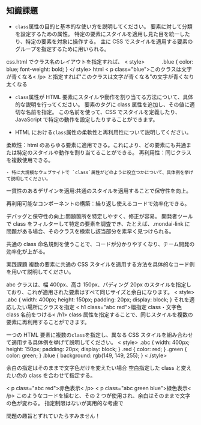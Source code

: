 ## 知識課題

- `class`属性の目的と基本的な使い方を説明してください。
  要素に対して分類を設定するための属性。
  特定の要素にスタイルを適用し見た目を統一したり、特定の要素を対象に操作する。
  主に CSS でスタイルを適用する要素のグループを指定するために用いられる。

css.html でクラス名のレイアウトを指定すれば、
< style>
　　　.blue {
color: blue;
font-weight: bold;
}
</ style>
html
< p class="blue">このクラスは文字が青くなる< /p>
と指定すれば"このクラスは文字が青くなる"の文字が青くなり太くなる

- `class`属性が HTML 要素にスタイルや動作を割り当てる方法について、具体的な説明を行ってください。
  要素のタグに class 属性を追加し、その値に適切な名前を指定。
  この名前を使って、CSS でスタイルを定義したり、JavaScript で特定の動作を設定したりすることができます。

- HTML における`class`属性の柔軟性と再利用性について説明してください。

柔軟性：html のあらゆる要素に適用できる。これにより、どの要素にも共通または特定のスタイルや動作を割り当てることができる。
再利用性：同じクラスを複数使用できる。

    - 特に大規模なウェブサイトで `class`属性がどのように役立つかについて、具体例を挙げて説明してください。

一貫性のあるデザインを適用:共通のスタイルを適用することで保守性を向上。

再利用可能なコンポーネントの構築：繰り返し使えるコードで効率化できる。

デバッグと保守性の向上:問題箇所を特定しやすく、修正が容易。
開発者ツールで class をフィルターして特定の要素を調査でき、たとえば、.mondai-link に問題がある場合、そのクラスを検索し該当部分を素早く見つけられる。

共通の class 命名規則を使うことで、コードが分かりやすくなり、チーム開発の効率化が上がる。

実践課題
複数の要素に共通の CSS スタイルを適用する方法を具体的なコード例を用いて説明してください。

abc クラスは、幅 400px、高さ 150px、パディング 20px のスタイルを指定しており、これが適用された要素はすべて同じサイズと余白になります。
< style>
.abc {
width: 400px;
height: 150px;
padding: 20px;
display: block;
}
それを適応したい場所にクラスを指定
< h1 class="abc red">幅指定 class・文字色 class 名前をつける< /h1>
class 属性を指定することで、同じスタイルを複数の要素に再利用することができます。

一つの HTML 要素に複数の`class`を指定し、異なる CSS スタイルを組み合わせて適用する具体例を挙げて説明してください。
< style>
.abc {
width: 400px;
height: 150px;
padding: 20px;
display: block;
}
.red {
color: red;
}
.green {
color: green;
}
.blue {
background: rgb(149, 149, 255);
}
< /style>

余白の指定はそのままで文字色だけを変えたい場合
空白指定した class と変えたい色の class を合わせて指定する。

< p class="abc red">赤色表示< /p>
< p class="abc green blue">緑色表示< /p>
このようなコードを組むと、その 2 つが使用され、余白はそのままで文字の色が変わる。
指定制限はないが実用的な考慮で

問題の趣旨とずれていたらすみません！
